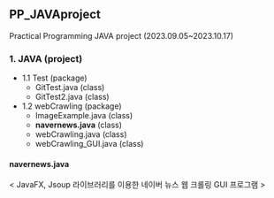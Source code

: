 ## PP_JAVAproject
Practical Programming JAVA project (2023.09.05~2023.10.17)

### 1. JAVA (project)
  - 1.1 Test (package)
    * GitTest.java (class)
    * GitTest2.java (class)
  - 1.2 webCrawling (package)
    * ImageExample.java (class)
    * **navernews.java** (class)
    * webCrawling.java (class)
    * webCrawling_GUI.java (class)

#### navernews.java
< JavaFX, Jsoup 라이브러리를 이용한 네이버 뉴스 웹 크롤링 GUI 프로그램 >

